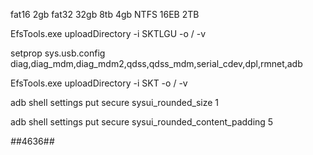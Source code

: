 fat16 2gb
fat32 32gb 8tb 4gb
NTFS 16EB 2TB

EfsTools.exe uploadDirectory -i SKTLGU -o / -v

setprop sys.usb.config diag,diag_mdm,diag_mdm2,qdss,qdss_mdm,serial_cdev,dpl,rmnet,adb


EfsTools.exe uploadDirectory -i SKT -o / -v

adb shell settings put secure sysui_rounded_size 1

adb shell settings put secure sysui_rounded_content_padding 5


*#*#4636#*#*
